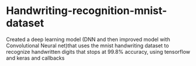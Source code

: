 # Handwriting-recognition-mnist-dataset
Created a deep learning model (DNN and then improved model with Convolutional Neural net)that uses the mnist handwriting dataset to recognize handwritten digits that stops at 99.8% accuracy, using tensorflow and keras and callbacks
